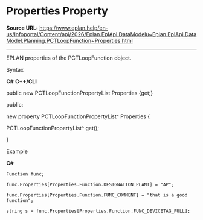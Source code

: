 # Properties Property

**Source URL:** https://www.eplan.help/en-us/Infoportal/Content/api/2026/Eplan.EplApi.DataModelu~Eplan.EplApi.DataModel.Planning.PCTLoopFunction~Properties.html

---

EPLAN properties of the PCTLoopFunction object.

Syntax

**C#**
**C++/CLI**


public new PCTLoopFunctionPropertyList Properties {get;}

public:

new property PCTLoopFunctionPropertyList^ Properties {

   PCTLoopFunctionPropertyList^ get();

}


Example

**C#**

```
Function func;

func.Properties[Properties.Function.DESIGNATION_PLANT] = "AP";

func.Properties[Properties.Function.FUNC_COMMENT] = "that is a good function";

string s = func.Properties[Properties.Function.FUNC_DEVICETAG_FULL];
```
